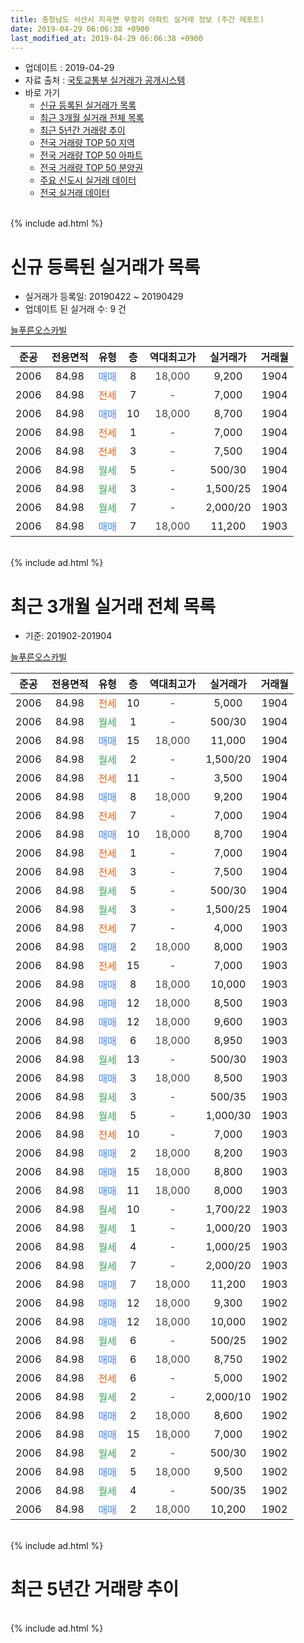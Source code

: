 ```yaml
---
title: 충청남도 서산시 지곡면 무장리 아파트 실거래 정보 (주간 레포트)
date: 2019-04-29 06:06:38 +0900
last_modified_at: 2019-04-29 06:06:38 +0900
---
```


* 업데이트 : 2019-04-29
* 자료 출처 : [국토교통부 실거래가 공개시스템](http://rt.molit.go.kr)
* 바로 가기
    * [신규 등록된 실거래가 목록](#신규-등록된-실거래가-목록)
    * [최근 3개월 실거래 전체 목록](#최근-3개월-실거래-전체-목록)
    * [최근 5년간 거래량 추이](#최근-5년간-거래량-추이)
    * [전국 거래량 TOP 50 지역](https://inasie.github.io/apt-trade-info/최근-3개월-전국에서-가장-거래가-많이-발생한-지역)
    * [전국 거래량 TOP 50 아파트](https://inasie.github.io/apt-trade-info/최근-3개월-전국에서-가장-거래가-많이-발생한-아파트)
    * [전국 거래량 TOP 50 분양권](https://inasie.github.io/apt-trade-info/최근-3개월-전국에서-가장-거래가-많이-발생한-분양권)
    * [주요 신도시 실거래 데이터](https://inasie.github.io/apt-trade-info/주요-신도시)
    * [전국 실거래 데이터](https://inasie.github.io/apt-trade-info/전국)
<br>
{% include ad.html %}
<br>

# 신규 등록된 실거래가 목록
* 실거래가 등록일: 20190422 ~ 20190429
* 업데이트 된 실거래 수: 9 건


[늘푸른오스카빌](https://search.naver.com/search.naver?query=%EC%B6%A9%EC%B2%AD%EB%82%A8%EB%8F%84+%EC%84%9C%EC%82%B0%EC%8B%9C+%EC%A7%80%EA%B3%A1%EB%A9%B4+%EB%AC%B4%EC%9E%A5%EB%A6%AC+%EB%8A%98%ED%91%B8%EB%A5%B8%EC%98%A4%EC%8A%A4%EC%B9%B4%EB%B9%8C)

|준공|전용면적|유형|층|역대최고가|실거래가|거래월|
|:---:|:---:|:---:|:---:|:---:|:---:|:---:|
|2006|84.98|<span style="color:#4285f3">매매</span>|8|<span style="color:#444444">18,000</span>|9,200|1904|
|2006|84.98|<span style="color:#ff5a00">전세</span>|7|<span style="color:#444444">-</span>|7,000|1904|
|2006|84.98|<span style="color:#4285f3">매매</span>|10|<span style="color:#444444">18,000</span>|8,700|1904|
|2006|84.98|<span style="color:#ff5a00">전세</span>|1|<span style="color:#444444">-</span>|7,000|1904|
|2006|84.98|<span style="color:#ff5a00">전세</span>|3|<span style="color:#444444">-</span>|7,500|1904|
|2006|84.98|<span style="color:#34a853">월세</span>|5|<span style="color:#444444">-</span>|500/30|1904|
|2006|84.98|<span style="color:#34a853">월세</span>|3|<span style="color:#444444">-</span>|1,500/25|1904|
|2006|84.98|<span style="color:#34a853">월세</span>|7|<span style="color:#444444">-</span>|2,000/20|1903|
|2006|84.98|<span style="color:#4285f3">매매</span>|7|<span style="color:#444444">18,000</span>|11,200|1903|


<br>
{% include ad.html %}
<br>

# 최근 3개월 실거래 전체 목록
* 기준: 201902-201904


[늘푸른오스카빌](https://search.naver.com/search.naver?query=%EC%B6%A9%EC%B2%AD%EB%82%A8%EB%8F%84+%EC%84%9C%EC%82%B0%EC%8B%9C+%EC%A7%80%EA%B3%A1%EB%A9%B4+%EB%AC%B4%EC%9E%A5%EB%A6%AC+%EB%8A%98%ED%91%B8%EB%A5%B8%EC%98%A4%EC%8A%A4%EC%B9%B4%EB%B9%8C)

|준공|전용면적|유형|층|역대최고가|실거래가|거래월|
|:---:|:---:|:---:|:---:|:---:|:---:|:---:|
|2006|84.98|<span style="color:#ff5a00">전세</span>|10|<span style="color:#444444">-</span>|5,000|1904|
|2006|84.98|<span style="color:#34a853">월세</span>|1|<span style="color:#444444">-</span>|500/30|1904|
|2006|84.98|<span style="color:#4285f3">매매</span>|15|<span style="color:#444444">18,000</span>|11,000|1904|
|2006|84.98|<span style="color:#34a853">월세</span>|2|<span style="color:#444444">-</span>|1,500/20|1904|
|2006|84.98|<span style="color:#ff5a00">전세</span>|11|<span style="color:#444444">-</span>|3,500|1904|
|2006|84.98|<span style="color:#4285f3">매매</span>|8|<span style="color:#444444">18,000</span>|9,200|1904|
|2006|84.98|<span style="color:#ff5a00">전세</span>|7|<span style="color:#444444">-</span>|7,000|1904|
|2006|84.98|<span style="color:#4285f3">매매</span>|10|<span style="color:#444444">18,000</span>|8,700|1904|
|2006|84.98|<span style="color:#ff5a00">전세</span>|1|<span style="color:#444444">-</span>|7,000|1904|
|2006|84.98|<span style="color:#ff5a00">전세</span>|3|<span style="color:#444444">-</span>|7,500|1904|
|2006|84.98|<span style="color:#34a853">월세</span>|5|<span style="color:#444444">-</span>|500/30|1904|
|2006|84.98|<span style="color:#34a853">월세</span>|3|<span style="color:#444444">-</span>|1,500/25|1904|
|2006|84.98|<span style="color:#ff5a00">전세</span>|7|<span style="color:#444444">-</span>|4,000|1903|
|2006|84.98|<span style="color:#4285f3">매매</span>|2|<span style="color:#444444">18,000</span>|8,000|1903|
|2006|84.98|<span style="color:#ff5a00">전세</span>|15|<span style="color:#444444">-</span>|7,000|1903|
|2006|84.98|<span style="color:#4285f3">매매</span>|8|<span style="color:#444444">18,000</span>|10,000|1903|
|2006|84.98|<span style="color:#4285f3">매매</span>|12|<span style="color:#444444">18,000</span>|8,500|1903|
|2006|84.98|<span style="color:#4285f3">매매</span>|12|<span style="color:#444444">18,000</span>|9,600|1903|
|2006|84.98|<span style="color:#4285f3">매매</span>|6|<span style="color:#444444">18,000</span>|8,950|1903|
|2006|84.98|<span style="color:#34a853">월세</span>|13|<span style="color:#444444">-</span>|500/30|1903|
|2006|84.98|<span style="color:#4285f3">매매</span>|3|<span style="color:#444444">18,000</span>|8,500|1903|
|2006|84.98|<span style="color:#34a853">월세</span>|3|<span style="color:#444444">-</span>|500/35|1903|
|2006|84.98|<span style="color:#34a853">월세</span>|5|<span style="color:#444444">-</span>|1,000/30|1903|
|2006|84.98|<span style="color:#ff5a00">전세</span>|10|<span style="color:#444444">-</span>|7,000|1903|
|2006|84.98|<span style="color:#4285f3">매매</span>|2|<span style="color:#444444">18,000</span>|8,200|1903|
|2006|84.98|<span style="color:#4285f3">매매</span>|15|<span style="color:#444444">18,000</span>|8,800|1903|
|2006|84.98|<span style="color:#4285f3">매매</span>|11|<span style="color:#444444">18,000</span>|8,000|1903|
|2006|84.98|<span style="color:#34a853">월세</span>|10|<span style="color:#444444">-</span>|1,700/22|1903|
|2006|84.98|<span style="color:#34a853">월세</span>|1|<span style="color:#444444">-</span>|1,000/20|1903|
|2006|84.98|<span style="color:#34a853">월세</span>|4|<span style="color:#444444">-</span>|1,000/25|1903|
|2006|84.98|<span style="color:#34a853">월세</span>|7|<span style="color:#444444">-</span>|2,000/20|1903|
|2006|84.98|<span style="color:#4285f3">매매</span>|7|<span style="color:#444444">18,000</span>|11,200|1903|
|2006|84.98|<span style="color:#4285f3">매매</span>|12|<span style="color:#444444">18,000</span>|9,300|1902|
|2006|84.98|<span style="color:#4285f3">매매</span>|12|<span style="color:#444444">18,000</span>|10,000|1902|
|2006|84.98|<span style="color:#34a853">월세</span>|6|<span style="color:#444444">-</span>|500/25|1902|
|2006|84.98|<span style="color:#4285f3">매매</span>|6|<span style="color:#444444">18,000</span>|8,750|1902|
|2006|84.98|<span style="color:#ff5a00">전세</span>|6|<span style="color:#444444">-</span>|5,000|1902|
|2006|84.98|<span style="color:#34a853">월세</span>|2|<span style="color:#444444">-</span>|2,000/10|1902|
|2006|84.98|<span style="color:#4285f3">매매</span>|2|<span style="color:#444444">18,000</span>|8,600|1902|
|2006|84.98|<span style="color:#4285f3">매매</span>|15|<span style="color:#444444">18,000</span>|7,000|1902|
|2006|84.98|<span style="color:#34a853">월세</span>|2|<span style="color:#444444">-</span>|500/30|1902|
|2006|84.98|<span style="color:#4285f3">매매</span>|5|<span style="color:#444444">18,000</span>|9,500|1902|
|2006|84.98|<span style="color:#34a853">월세</span>|4|<span style="color:#444444">-</span>|500/35|1902|
|2006|84.98|<span style="color:#4285f3">매매</span>|2|<span style="color:#444444">18,000</span>|10,200|1902|


<br>
{% include ad.html %}
<br>

# 최근 5년간 거래량 추이


<div style="width:100%;">
    <canvas id="deal_progress" height="200"></canvas>
</div>

<script>
new Chart(document.getElementById("deal_progress"), {
    type: 'line',
    data: {
        labels: ['201404','201405','201406','201407','201408','201409','201410','201411','201412','201501','201502','201503','201504','201505','201506','201507','201508','201509','201510','201511','201512','201601','201602','201603','201604','201605','201606','201607','201608','201609','201610','201611','201612','201701','201702','201703','201704','201705','201706','201707','201708','201709','201710','201711','201712','201801','201802','201803','201804','201805','201806','201807','201808','201809','201810','201811','201812','201901','201902','201903','201904'],
        datasets: [{
            label: '매매',
            pointRadius: 1,
            data: [15, 13, 12, 7, 11, 13, 10, 23, 3, 18, 10, 25, 24, 30, 34, 40, 29, 45, 45, 23, 19, 12, 9, 20, 16, 14, 17, 12, 14, 15, 10, 15, 4, 2, 11, 7, 8, 9, 9, 5, 10, 8, 8, 5, 6, 5, 10, 12, 16, 11, 11, 7, 11, 10, 13, 9, 8, 7, 7, 10, 3],
            borderColor: "rgba(255, 201, 14, 1)",
            backgroundColor: "rgba(255, 201, 14, 0.5)",
            fill: false,
            lineTension: 0
        },{
            label: '전월세',
            pointRadius: 1,
            data: [24, 20, 11, 13, 21, 14, 20, 16, 11, 21, 14, 24, 11, 18, 21, 20, 23, 15, 13, 11, 6, 6, 10, 8, 8, 10, 14, 9, 11, 7, 9, 5, 4, 8, 10, 10, 12, 4, 5, 11, 9, 12, 4, 5, 3, 10, 5, 16, 8, 6, 8, 8, 17, 11, 9, 6, 9, 15, 5, 10, 9],
            borderColor: "rgba(0, 141, 185, 1)",
            backgroundColor: "rgba(0, 141, 185, 0.5)",
            fill: false,
            lineTension: 0
        }
        ]
    },
    options: {
        responsive: true,
        title: {
            display: false
        },
        tooltips: {
            mode: 'index',
            intersect: false
        },
        hover: {
            mode: 'nearest',
            intersect: true
        },
        scales: {
            xAxes: [{
                display: true,
                scaleLabel: {
                    display: true,
                    labelString: '년/월'
                }
            }],
            yAxes: [{
                display: true,
                ticks: {
                    suggestedMin: 0,
                },
                scaleLabel: {
                    display: true,
                    labelString: '실거래 수'
                }
            }]
        }
    }
});

</script>


<br>
{% include ad.html %}
<br>

